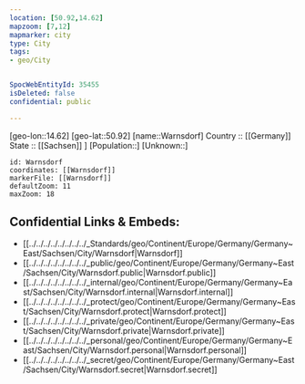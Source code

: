 ```yaml
---
location: [50.92,14.62] 
mapzoom: [7,12] 
mapmarker: city 
type: City
tags:
- geo/City


SpocWebEntityId: 35455
isDeleted: false
confidential: public

---
```

[geo-lon::14.62] 
[geo-lat::50.92] 
[name::Warnsdorf] 
Country :: [[Germany]]  
State :: [[Sachsen]] ] 
[Population::] 
[Unknown::] 


```leaflet
id: Warnsdorf
coordinates: [[Warnsdorf]] 
markerFile: [[Warnsdorf]] 
defaultZoom: 11 
maxZoom: 18
```


## Confidential Links & Embeds: 
- [[../../../../../../../../_Standards/geo/Continent/Europe/Germany/Germany~East/Sachsen/City/Warnsdorf|Warnsdorf]] 
- [[../../../../../../../../_public/geo/Continent/Europe/Germany/Germany~East/Sachsen/City/Warnsdorf.public|Warnsdorf.public]] 
- [[../../../../../../../../_internal/geo/Continent/Europe/Germany/Germany~East/Sachsen/City/Warnsdorf.internal|Warnsdorf.internal]] 
- [[../../../../../../../../_protect/geo/Continent/Europe/Germany/Germany~East/Sachsen/City/Warnsdorf.protect|Warnsdorf.protect]] 
- [[../../../../../../../../_private/geo/Continent/Europe/Germany/Germany~East/Sachsen/City/Warnsdorf.private|Warnsdorf.private]] 
- [[../../../../../../../../_personal/geo/Continent/Europe/Germany/Germany~East/Sachsen/City/Warnsdorf.personal|Warnsdorf.personal]] 
- [[../../../../../../../../_secret/geo/Continent/Europe/Germany/Germany~East/Sachsen/City/Warnsdorf.secret|Warnsdorf.secret]] 
